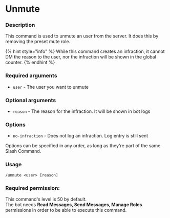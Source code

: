 # Unmute

### **Description**

This command is used to unmute an user from the server. It does this by removing the preset mute role.

{% hint style="info" %}
While this command creates an infraction, it cannot DM the reason to the user, nor the infraction will be shown in the global counter.
{% endhint %}

### **Required arguments**

* `user` - The user you want to unmute

### **Optional arguments**

* `reason` - The reason for the infraction. It will be shown in bot logs

### **Options**

* `no-infraction` - Does not log an infraction. Log entry is still sent

Options can be specified in any order, as long as they're part of the same Slash Command.

### **Usage**

```
/unmute <user> [reason]
```

### **Required permission:**

This command's level is 50 by default.\
The bot needs **Read Messages, Send Messages, Manage Roles** permissions in order to be able to execute this command.
